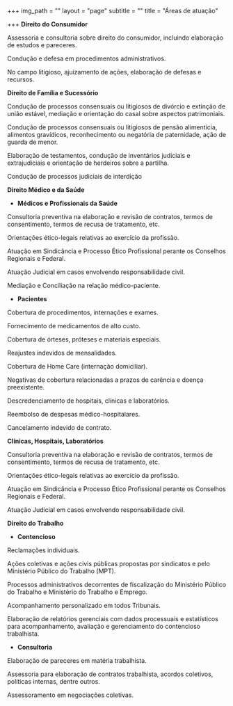 +++
img_path = ""
layout = "page"
subtitle = ""
title = "Áreas de atuação"

+++
**Direito do Consumidor**

Assessoria e consultoria sobre direito do consumidor, incluindo elaboração de estudos e pareceres.

Condução e defesa em procedimentos administrativos.

No campo litigioso, ajuizamento de ações, elaboração de defesas e recursos.

**Direito de Família e Sucessório**

Condução de processos consensuais ou litigiosos de divórcio e extinção de união estável, mediação e orientação do casal sobre aspectos patrimoniais.

Condução de processos consensuais ou litigiosos de pensão alimentícia, alimentos gravídicos, reconhecimento ou negatória de paternidade, ação de guarda de menor.

Elaboração de testamentos, condução de inventários judiciais e extrajudiciais e orientação de herdeiros sobre a partilha.

Condução de processos judiciais de interdição

**Direito Médico e da Saúde**

* **Médicos e Profissionais da Saúde**

Consultoria preventiva na elaboração e revisão de contratos, termos de consentimento, termos de recusa de tratamento, etc.

Orientações ético-legais relativas ao exercício da profissão.

Atuação em Sindicância e Processo Ético Profissional perante os Conselhos Regionais e Federal.

Atuação Judicial em casos envolvendo responsabilidade civil.

Mediação e Conciliação na relação médico-paciente.

* **Pacientes**

Cobertura de procedimentos, internações e exames.

Fornecimento de medicamentos de alto custo.

Cobertura de órteses, próteses e materiais especiais.

Reajustes indevidos de mensalidades.

Cobertura de Home Care (internação domiciliar).

Negativas de cobertura relacionadas a prazos de carência e doença preexistente.

Descredenciamento de hospitais, clínicas e laboratórios.

Reembolso de despesas médico-hospitalares.

Cancelamento indevido de contrato.

**Clínicas, Hospitais, Laboratórios**

Consultoria preventiva na elaboração e revisão de contratos, termos de consentimento, termos de recusa de tratamento, etc.

Orientações ético-legais relativas ao exercício da profissão.

Atuação em Sindicância e Processo Ético Profissional perante os Conselhos Regionais e Federal.

Atuação Judicial em casos envolvendo responsabilidade civil.

**Direito do Trabalho**

* **Contencioso**

Reclamações individuais.

Ações coletivas e ações civis públicas propostas por sindicatos e pelo Ministério Público do Trabalho (MPT).

Processos administrativos decorrentes de fiscalização do Ministério Público do Trabalho e Ministério do Trabalho e Emprego.

Acompanhamento personalizado em todos Tribunais.

Elaboração de relatórios gerenciais com dados processuais e estatísticos para acompanhamento, avaliação e gerenciamento do contencioso trabalhista.

* **Consultoria**

Elaboração de pareceres em matéria trabalhista.

Assessoria para elaboração de contratos trabalhista, acordos coletivos, políticas internas, dentre outros.

Assessoramento em negociações coletivas.